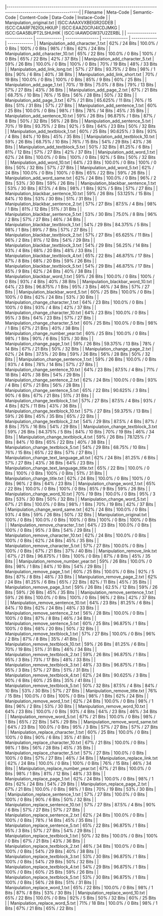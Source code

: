 |-------------------------------------------------------------------------------------------------------------------|
| Filename                      | Meta-Code     | Semantic-Code     | Content-Code  | Data-Code     | Instace-Code  |
| Manipulation_original.txt | ISCC:AAAXVXBEIGR2GDEB | ISCC:CAARF762IOLHKIUP | ISCC:EAAZGCPJ4ICDJMKG | ISCC:GAA5BUPT2LSHUHIK | ISCC:IAAWDGW37U2ZERBL |
| ----------------------------- | ------------- | ----------------- | ------------- | ------------- | ------------- |
| Manipulation_add_character_1.txt | 62% / 24 Bits | 100.0% / 0 Bits | 100% / 0 Bits | 98% / 1 Bits | 62% / 24 Bits |
| Manipulation_add_character_10.txt | 65% / 22 Bits | 100.0% / 0 Bits | 100% / 0 Bits | 65% / 22 Bits | 42% / 37 Bits |
| Manipulation_add_character_5.txt | 59% / 26 Bits | 100.0% / 0 Bits | 100% / 0 Bits | 70% / 19 Bits | 48% / 33 Bits |
| Manipulation_add_link_long.txt | 57% / 27 Bits | 93.75% / 2 Bits | 98% / 1 Bits | 90% / 6 Bits | 40% / 38 Bits |
| Manipulation_add_link_short.txt | 70% / 19 Bits | 100.0% / 0 Bits | 100% / 0 Bits | 85% / 9 Bits | 60% / 25 Bits |
| Manipulation_add_page_1.txt | 70% / 19 Bits | 75.0% / 8 Bits | 79% / 13 Bits | 57% / 27 Bits | 43% / 36 Bits |
| Manipulation_add_page_2.txt | 67% / 21 Bits | 68.75% / 10 Bits | 76% / 15 Bits | 56% / 28 Bits | 50% / 32 Bits |
| Manipulation_add_page_3.txt | 67% / 21 Bits | 65.625% / 11 Bits | 76% / 15 Bits | 51% / 31 Bits | 57% / 27 Bits |
| Manipulation_add_sentence_1.txt | 60% / 25 Bits | 100.0% / 0 Bits | 98% / 1 Bits | 78% / 14 Bits | 45% / 35 Bits |
| Manipulation_add_sentence_10.txt | 59% / 26 Bits | 96.875% / 1 Bits | 87% / 8 Bits | 50% / 32 Bits | 56% / 28 Bits |
| Manipulation_add_sentence_5.txt | 70% / 19 Bits | 93.75% / 2 Bits | 92% / 5 Bits | 64% / 23 Bits | 50% / 32 Bits |
| Manipulation_add_textblock_1.txt | 60% / 25 Bits | 90.625% / 3 Bits | 93% / 4 Bits | 84% / 10 Bits | 45% / 35 Bits |
| Manipulation_add_textblock_10.txt | 59% / 26 Bits | 68.75% / 10 Bits | 76% / 15 Bits | 54% / 29 Bits | 43% / 36 Bits |
| Manipulation_add_textblock_5.txt | 50% / 32 Bits | 81.25% / 6 Bits | 81% / 12 Bits | 57% / 27 Bits | 42% / 37 Bits |
| Manipulation_add_word_1.txt | 62% / 24 Bits | 100.0% / 0 Bits | 100% / 0 Bits | 92% / 5 Bits | 50% / 32 Bits |
| Manipulation_add_word_10.txt | 64% / 23 Bits | 100.0% / 0 Bits | 100% / 0 Bits | 50% / 32 Bits | 57% / 27 Bits |
| Manipulation_add_word_5.txt | 62% / 24 Bits | 100.0% / 0 Bits | 100% / 0 Bits | 65% / 22 Bits | 59% / 26 Bits |
| Manipulation_add_word_same.txt | 62% / 24 Bits | 100.0% / 0 Bits | 96% / 2 Bits | 53% / 30 Bits | 59% / 26 Bits |
| Manipulation_blackbar_sentence_1.txt | 53% / 30 Bits | 87.5% / 4 Bits | 98% / 1 Bits | 92% / 5 Bits | 57% / 27 Bits |
| Manipulation_blackbar_sentence_10.txt | 59% / 26 Bits | 53.125% / 15 Bits | 84% / 10 Bits | 53% / 30 Bits | 51% / 31 Bits |
| Manipulation_blackbar_sentence_2.txt | 57% / 27 Bits | 87.5% / 4 Bits | 98% / 1 Bits | 81% / 12 Bits | 51% / 31 Bits |
| Manipulation_blackbar_sentence_5.txt | 53% / 30 Bits | 75.0% / 8 Bits | 96% / 2 Bits | 57% / 27 Bits | 46% / 34 Bits |
| Manipulation_blackbar_textblock_1.txt | 54% / 29 Bits | 84.375% / 5 Bits | 98% / 1 Bits | 89% / 7 Bits | 57% / 27 Bits |
| Manipulation_blackbar_textblock_2.txt | 57% / 27 Bits | 65.625% / 11 Bits | 96% / 2 Bits | 81% / 12 Bits | 54% / 29 Bits |
| Manipulation_blackbar_textblock_3.txt | 54% / 29 Bits | 56.25% / 14 Bits | 93% / 4 Bits | 68% / 20 Bits | 48% / 33 Bits |
| Manipulation_blackbar_textblock_4.txt | 65% / 22 Bits | 46.875% / 17 Bits | 87% / 8 Bits | 68% / 20 Bits | 59% / 26 Bits |
| Manipulation_blackbar_textblock_5.txt | 54% / 29 Bits | 46.875% / 17 Bits | 85% / 9 Bits | 62% / 24 Bits | 40% / 38 Bits |
| Manipulation_blackbar_word_1.txt | 59% / 26 Bits | 100.0% / 0 Bits | 100% / 0 Bits | 93% / 4 Bits | 40% / 38 Bits |
| Manipulation_blackbar_word_10.txt | 64% / 23 Bits | 96.875% / 1 Bits | 95% / 3 Bits | 46% / 34 Bits | 57% / 27 Bits |
| Manipulation_blackbar_word_5.txt | 60% / 25 Bits | 100.0% / 0 Bits | 100% / 0 Bits | 62% / 24 Bits | 53% / 30 Bits |
| Manipulation_change_character_1.txt | 64% / 23 Bits | 100.0% / 0 Bits | 100% / 0 Bits | 93% / 4 Bits | 42% / 37 Bits |
| Manipulation_change_character_10.txt | 64% / 23 Bits | 100.0% / 0 Bits | 95% / 3 Bits | 64% / 23 Bits | 57% / 27 Bits |
| Manipulation_change_character_5.txt | 60% / 25 Bits | 100.0% / 0 Bits | 98% / 1 Bits | 67% / 21 Bits | 40% / 38 Bits |
| Manipulation_change_number_year.txt | 60% / 25 Bits | 100.0% / 0 Bits | 98% / 1 Bits | 90% / 6 Bits | 53% / 30 Bits |
| Manipulation_change_page_1.txt | 59% / 26 Bits | 59.375% / 13 Bits | 78% / 14 Bits | 67% / 21 Bits | 50% / 32 Bits |
| Manipulation_change_page_2.txt | 62% / 24 Bits | 37.5% / 20 Bits | 59% / 26 Bits | 56% / 28 Bits | 50% / 32 Bits |
| Manipulation_change_sentence_1.txt | 59% / 26 Bits | 100.0% / 0 Bits | 93% / 4 Bits | 78% / 14 Bits | 57% / 27 Bits |
| Manipulation_change_sentence_10.txt | 64% / 23 Bits | 87.5% / 4 Bits | 71% / 18 Bits | 40% / 38 Bits | 54% / 29 Bits |
| Manipulation_change_sentence_2.txt | 62% / 24 Bits | 100.0% / 0 Bits | 93% / 4 Bits | 67% / 21 Bits | 56% / 28 Bits |
| Manipulation_change_sentence_5.txt | 65% / 22 Bits | 90.625% / 3 Bits | 90% / 6 Bits | 67% / 21 Bits | 51% / 31 Bits |
| Manipulation_change_textblock_1.txt | 57% / 27 Bits | 87.5% / 4 Bits | 93% / 4 Bits | 82% / 11 Bits | 43% / 36 Bits |
| Manipulation_change_textblock_10.txt | 57% / 27 Bits | 59.375% / 13 Bits | 59% / 26 Bits | 45% / 35 Bits | 65% / 22 Bits |
| Manipulation_change_textblock_2.txt | 54% / 29 Bits | 87.5% / 4 Bits | 87% / 8 Bits | 75% / 16 Bits | 54% / 29 Bits |
| Manipulation_change_textblock_3.txt | 59% / 26 Bits | 84.375% / 5 Bits | 84% / 10 Bits | 70% / 19 Bits | 46% / 34 Bits |
| Manipulation_change_textblock_4.txt | 59% / 26 Bits | 78.125% / 7 Bits | 84% / 10 Bits | 65% / 22 Bits | 40% / 38 Bits |
| Manipulation_change_textblock_5.txt | 54% / 29 Bits | 68.75% / 10 Bits | 76% / 15 Bits | 65% / 22 Bits | 57% / 27 Bits |
| Manipulation_change_text_language_all.txt | 62% / 24 Bits | 81.25% / 6 Bits | 57% / 27 Bits | 43% / 36 Bits | 64% / 23 Bits |
| Manipulation_change_text_language_title.txt | 65% / 22 Bits | 100.0% / 0 Bits | 100% / 0 Bits | 100% / 0 Bits | 51% / 31 Bits |
| Manipulation_change_title.txt | 62% / 24 Bits | 100.0% / 0 Bits | 100% / 0 Bits | 96% / 2 Bits | 64% / 23 Bits |
| Manipulation_change_word_1.txt | 65% / 22 Bits | 100.0% / 0 Bits | 100% / 0 Bits | 85% / 9 Bits | 59% / 26 Bits |
| Manipulation_change_word_10.txt | 70% / 19 Bits | 100.0% / 0 Bits | 95% / 3 Bits | 53% / 30 Bits | 50% / 32 Bits |
| Manipulation_change_word_5.txt | 67% / 21 Bits | 100.0% / 0 Bits | 98% / 1 Bits | 70% / 19 Bits | 42% / 37 Bits |
| Manipulation_change_word_same.txt | 62% / 24 Bits | 100.0% / 0 Bits | 93% / 4 Bits | 59% / 26 Bits | 50% / 32 Bits |
| Manipulation_original.txt | 100% / 0 Bits | 100.0% / 0 Bits | 100% / 0 Bits | 100% / 0 Bits | 100% / 0 Bits |
| Manipulation_remove_character_1.txt | 64% / 23 Bits | 100.0% / 0 Bits | 100% / 0 Bits | 95% / 3 Bits | 54% / 29 Bits |
| Manipulation_remove_character_10.txt | 62% / 24 Bits | 100.0% / 0 Bits | 100% / 0 Bits | 62% / 24 Bits | 45% / 35 Bits |
| Manipulation_remove_character_5.txt | 57% / 27 Bits | 100.0% / 0 Bits | 100% / 0 Bits | 67% / 21 Bits | 37% / 40 Bits |
| Manipulation_remove_link.txt | 67% / 21 Bits | 96.875% / 1 Bits | 100% / 0 Bits | 87% / 8 Bits | 45% / 35 Bits |
| Manipulation_remove_number_year.txt | 59% / 26 Bits | 100.0% / 0 Bits | 98% / 1 Bits | 84% / 10 Bits | 54% / 29 Bits |
| Manipulation_remove_page_1.txt | 60% / 25 Bits | 100.0% / 0 Bits | 92% / 5 Bits | 87% / 8 Bits | 48% / 33 Bits |
| Manipulation_remove_page_2.txt | 62% / 24 Bits | 81.25% / 6 Bits | 65% / 22 Bits | 82% / 11 Bits | 45% / 35 Bits |
| Manipulation_remove_page_3.txt | 59% / 26 Bits | 62.5% / 12 Bits | 59% / 26 Bits | 59% / 26 Bits | 45% / 35 Bits |
| Manipulation_remove_sentence_1.txt | 59% / 26 Bits | 100.0% / 0 Bits | 100% / 0 Bits | 96% / 2 Bits | 42% / 37 Bits |
| Manipulation_remove_sentence_10.txt | 64% / 23 Bits | 81.25% / 6 Bits | 84% / 10 Bits | 62% / 24 Bits | 48% / 33 Bits |
| Manipulation_remove_sentence_2.txt | 56% / 28 Bits | 100.0% / 0 Bits | 100% / 0 Bits | 87% / 8 Bits | 46% / 34 Bits |
| Manipulation_remove_sentence_5.txt | 60% / 25 Bits | 96.875% / 1 Bits | 100% / 0 Bits | 68% / 20 Bits | 50% / 32 Bits |
| Manipulation_remove_textblock_1.txt | 57% / 27 Bits | 100.0% / 0 Bits | 96% / 2 Bits | 87% / 8 Bits | 35% / 41 Bits |
| Manipulation_remove_textblock_10.txt | 59% / 26 Bits | 81.25% / 6 Bits | 70% / 19 Bits | 51% / 31 Bits | 46% / 34 Bits |
| Manipulation_remove_textblock_2.txt | 59% / 26 Bits | 96.875% / 1 Bits | 95% / 3 Bits | 73% / 17 Bits | 48% / 33 Bits |
| Manipulation_remove_textblock_3.txt | 48% / 33 Bits | 96.875% / 1 Bits | 95% / 3 Bits | 57% / 27 Bits | 51% / 31 Bits |
| Manipulation_remove_textblock_4.txt | 62% / 24 Bits | 90.625% / 3 Bits | 90% / 6 Bits | 60% / 25 Bits | 35% / 41 Bits |
| Manipulation_remove_textblock_5.txt | 50% / 32 Bits | 87.5% / 4 Bits | 84% / 10 Bits | 53% / 30 Bits | 57% / 27 Bits |
| Manipulation_remove_title.txt | 76% / 15 Bits | 100.0% / 0 Bits | 100% / 0 Bits | 98% / 1 Bits | 62% / 24 Bits |
| Manipulation_remove_word_1.txt | 62% / 24 Bits | 100.0% / 0 Bits | 98% / 1 Bits | 96% / 2 Bits | 53% / 30 Bits |
| Manipulation_remove_word_10.txt | 64% / 23 Bits | 100.0% / 0 Bits | 93% / 4 Bits | 64% / 23 Bits | 46% / 34 Bits |
| Manipulation_remove_word_5.txt | 67% / 21 Bits | 100.0% / 0 Bits | 98% / 1 Bits | 65% / 22 Bits | 54% / 29 Bits |
| Manipulation_remove_word_same.txt | 64% / 23 Bits | 100.0% / 0 Bits | 95% / 3 Bits | 57% / 27 Bits | 57% / 27 Bits |
| Manipulation_replace_character_1.txt | 60% / 25 Bits | 100.0% / 0 Bits | 100% / 0 Bits | 90% / 6 Bits | 35% / 41 Bits |
| Manipulation_replace_character_10.txt | 67% / 21 Bits | 100.0% / 0 Bits | 98% / 1 Bits | 56% / 28 Bits | 45% / 35 Bits |
| Manipulation_replace_character_5.txt | 57% / 27 Bits | 100.0% / 0 Bits | 100% / 0 Bits | 57% / 27 Bits | 46% / 34 Bits |
| Manipulation_replace_link.txt | 62% / 24 Bits | 100.0% / 0 Bits | 100% / 0 Bits | 76% / 15 Bits | 46% / 34 Bits |
| Manipulation_replace_number_year.txt | 67% / 21 Bits | 100.0% / 0 Bits | 98% / 1 Bits | 81% / 12 Bits | 48% / 33 Bits |
| Manipulation_replace_page_1.txt | 62% / 24 Bits | 100.0% / 0 Bits | 98% / 1 Bits | 62% / 24 Bits | 54% / 29 Bits |
| Manipulation_replace_page_2.txt | 67% / 21 Bits | 100.0% / 0 Bits | 98% / 1 Bits | 70% / 19 Bits | 53% / 30 Bits |
| Manipulation_replace_sentence_1.txt | 57% / 27 Bits | 100.0% / 0 Bits | 100% / 0 Bits | 90% / 6 Bits | 50% / 32 Bits |
| Manipulation_replace_sentence_10.txt | 57% / 27 Bits | 87.5% / 4 Bits | 90% / 6 Bits | 57% / 27 Bits | 57% / 27 Bits |
| Manipulation_replace_sentence_2.txt | 62% / 24 Bits | 100.0% / 0 Bits | 100% / 0 Bits | 78% / 14 Bits | 45% / 35 Bits |
| Manipulation_replace_sentence_5.txt | 65% / 22 Bits | 96.875% / 1 Bits | 95% / 3 Bits | 57% / 27 Bits | 54% / 29 Bits |
| Manipulation_replace_textblock_1.txt | 50% / 32 Bits | 100.0% / 0 Bits | 100% / 0 Bits | 67% / 21 Bits | 43% / 36 Bits |
| Manipulation_replace_textblock_2.txt | 46% / 34 Bits | 100.0% / 0 Bits | 100% / 0 Bits | 54% / 29 Bits | 40% / 38 Bits |
| Manipulation_replace_textblock_3.txt | 53% / 30 Bits | 96.875% / 1 Bits | 100% / 0 Bits | 54% / 29 Bits | 50% / 32 Bits |
| Manipulation_replace_textblock_4.txt | 54% / 29 Bits | 96.875% / 1 Bits | 100% / 0 Bits | 60% / 25 Bits | 59% / 26 Bits |
| Manipulation_replace_textblock_5.txt | 53% / 30 Bits | 96.875% / 1 Bits | 100% / 0 Bits | 56% / 28 Bits | 51% / 31 Bits |
| Manipulation_replace_word_1.txt | 65% / 22 Bits | 100.0% / 0 Bits | 98% / 1 Bits | 87% / 8 Bits | 53% / 30 Bits |
| Manipulation_replace_word_10.txt | 65% / 22 Bits | 100.0% / 0 Bits | 92% / 5 Bits | 50% / 32 Bits | 60% / 25 Bits |
| Manipulation_replace_word_5.txt | 71% / 18 Bits | 100.0% / 0 Bits | 98% / 1 Bits | 67% / 21 Bits | 65% / 22 Bits |
